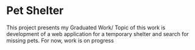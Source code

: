 # Pet Shelter
This project presents my Graduated Work/ Topic of this work is development of a web application for a temporary shelter and search for missing pets. 
For now, work is on progress

